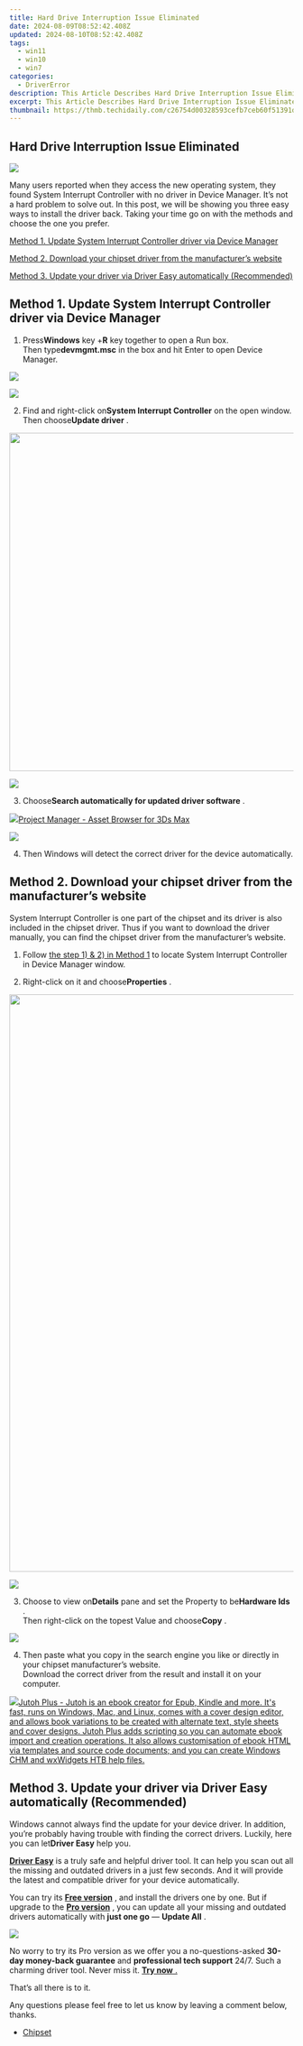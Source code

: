 ```yaml
---
title: Hard Drive Interruption Issue Eliminated
date: 2024-08-09T08:52:42.408Z
updated: 2024-08-10T08:52:42.408Z
tags:
  - win11
  - win10
  - win7
categories:
  - DriverError
description: This Article Describes Hard Drive Interruption Issue Eliminated
excerpt: This Article Describes Hard Drive Interruption Issue Eliminated
thumbnail: https://thmb.techidaily.com/c26754d00328593cefb7ceb60f51391dcd2a8dd934a3e89af40244a078e590d9.jpg
---
```


## Hard Drive Interruption Issue Eliminated

![](https://images.drivereasy.com/wp-content/uploads/2017/06/1-29.png)

 Many users reported when they access the new operating system, they found System Interrupt Controller with no driver in Device Manager. It’s not a hard problem to solve out. In this post, we will be showing you three easy ways to install the driver back. Taking your time go on with the methods and choose the one you prefer.

[Method 1. Update System Interrupt Controller driver via Device Manager](https://25home.pxf.io/vnbxnv)

[Method 2. Download your chipset driver from the manufacturer’s website](https://ancheer.sjv.io/y96bgp)

[Method 3. Update your driver via Driver Easy automatically (Recommended)](#method3)

## Method 1\. Update System Interrupt Controller driver via Device Manager

 1) Press**Windows** key +**R** key together to open a Run box.  
 Then type**devmgmt.msc** in the box and hit Enter to open Device Manager.

<!-- affiliate ads begin -->
<a href="https://secure.2checkout.com/order/checkout.php?PRODS=45152835&QTY=1&AFFILIATE=108875&CART=1"><img src="https://download.terabyteunlimited.com/banners/ad_800x450_d.jpg" border="0"></a>
<!-- affiliate ads end -->
![](https://images.drivereasy.com/wp-content/uploads/2017/06/win-10-dev-4.jpg)

 2) Find and right-click on**System Interrupt Controller** on the open window.  
 Then choose**Update driver** .

<!-- affiliate ads begin -->
<a href="https://turtlebeacheu.sjv.io/c/5597632/1996818/23722" target="_top" id="1996818"><img src="//a.impactradius-go.com/display-ad/23722-1996818" border="0" alt="" width="600" height="600"/></a><img height="0" width="0" src="https://imp.pxf.io/i/5597632/1996818/23722" style="position:absolute;visibility:hidden;" border="0" />
<!-- affiliate ads end -->
![](https://images.drivereasy.com/wp-content/uploads/2017/06/2-29.png)

 3) Choose**Search automatically for updated driver software** .

<!-- affiliate ads begin -->
<a href="https://secure.2checkout.com/order/checkout.php?PRODS=4709458&QTY=1&AFFILIATE=108875&CART=1"><img src="https://3d-kstudio.com/wp-content/uploads/2014/02/Project-Manager-3D-Models-4-800x800.jpg" border="0">Project Manager - Asset Browser for 3Ds Max</a>
<!-- affiliate ads end -->
![](https://images.drivereasy.com/wp-content/uploads/2017/06/3-27.png)

 4) Then Windows will detect the correct driver for the device automatically.

## Method 2\. Download your chipset driver from the manufacturer’s website

 System Interrupt Controller is one part of the chipset and its driver is also included in the chipset driver. Thus if you want to download the driver manually, you can find the chipset driver from the manufacturer’s website.

 1) Follow [the step 1) & 2) in Method 1](https://getlyla.pxf.io/ek9gkg) to locate System Interrupt Controller in Device Manager window.

 2) Right-click on it and choose**Properties** .

<!-- affiliate ads begin -->
<a href="https://ephamedtechinc.pxf.io/c/5597632/2097466/26400?prodsku=B700" target="_top" id="2097466"><img src="//a.impactradius-go.com/display-ad/26400-2097466" border="0" alt="" width="2048" height="1024"/></a><img height="0" width="0" src="https://imp.pxf.io/i/5597632/2097466/26400" style="position:absolute;visibility:hidden;" border="0" />
<!-- affiliate ads end -->
![](https://images.drivereasy.com/wp-content/uploads/2017/06/3-29.png)

 3) Choose to view on**Details** pane and set the Property to be**Hardware Ids** .  
 Then right-click on the topest Value and choose**Copy** .

![](https://images.drivereasy.com/wp-content/uploads/2017/06/4-27.png)

 4) Then paste what you copy in the search engine you like or directly in your chipset manufacturer’s website.  
 Download the correct driver from the result and install it on your computer.

<!-- affiliate ads begin -->
<a href="https://secure.2checkout.com/order/checkout.php?PRODS=4699091&QTY=1&AFFILIATE=108875&CART=1"><img src="https://secure.avangate.com/images/merchant/bccefcc1b1eee9eca3ae4f5c1a281482/products/1_jutoh-logo-1200x1600.jpg" border="0">Jutoh Plus -  Jutoh is an ebook creator for Epub, Kindle and more. It's fast, runs on Windows, Mac, and Linux, comes with a cover design editor, and allows book variations to be created with alternate text, style sheets and cover designs. Jutoh Plus adds scripting so you can automate ebook import and creation operations. It also allows customisation of ebook HTML via templates and source code documents; and you can create Windows CHM and wxWidgets HTB help files. </a>
<!-- affiliate ads end -->
## Method 3\. Update your driver via Driver Easy automatically (Recommended)

 Windows cannot always find the update for your device driver. In addition, you’re probably having trouble with finding the correct drivers. Luckily, here you can let**Driver Easy** help you.

[**Driver Easy**](https://tools.techidaily.com/drivereasy/download/)  is a truly safe and helpful driver tool. It can help you scan out all the missing and outdated drivers in a just few seconds. And it will provide the latest and compatible driver for your device automatically.

You can try its **[Free version](https://tools.techidaily.com/drivereasy/download/)**  , and install the drivers one by one. But if upgrade to the **[Pro version](https://tools.techidaily.com/drivereasy/download/)**  , you can update all your missing and outdated drivers automatically with **just one go** — **Update All** .

<!-- affiliate ads begin -->

<!-- affiliate ads end -->
![](https://images.drivereasy.com/wp-content/uploads/2017/06/5-27.png)

No worry to try its Pro version as we offer you  a no-questions-asked **30-day money-back guarantee**  and **professional tech support**  24/7\. Such a charming driver tool. Never miss it. [**Try now** .](https://tools.techidaily.com/drivereasy/download/)

That’s all there is to it.

 Any questions please feel free to let us know by leaving a comment below, thanks.

* [Chipset](https://store.drivereasy.com/order/cart.php?PRODS=4731822&QTY=1&AFFILIATE=108875)

<ins class="adsbygoogle"
     style="display:block"
     data-ad-format="autorelaxed"
     data-ad-client="ca-pub-7571918770474297"
     data-ad-slot="1223367746"></ins>



<ins class="adsbygoogle"
     style="display:block"
     data-ad-client="ca-pub-7571918770474297"
     data-ad-slot="8358498916"
     data-ad-format="auto"
     data-full-width-responsive="true"></ins>


